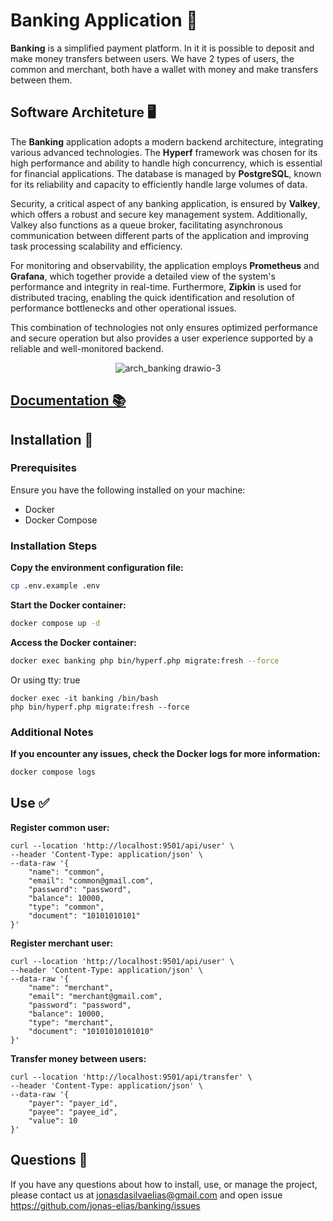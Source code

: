 # Banking Application 💸
**Banking** is a simplified payment platform. In it it is possible to deposit and make money transfers between users. We have 2 types of users, the common and merchant, both have a wallet with money and make transfers between them.

## Software Architeture 🖥️

The **Banking** application adopts a modern backend architecture, integrating various advanced technologies. The **Hyperf** framework was chosen for its high performance and ability to handle high concurrency, which is essential for financial applications. The database is managed by **PostgreSQL**, known for its reliability and capacity to efficiently handle large volumes of data.

Security, a critical aspect of any banking application, is ensured by **Valkey**, which offers a robust and secure key management system. Additionally, Valkey also functions as a queue broker, facilitating asynchronous communication between different parts of the application and improving task processing scalability and efficiency.

For monitoring and observability, the application employs **Prometheus** and **Grafana**, which together provide a detailed view of the system's performance and integrity in real-time. Furthermore, **Zipkin** is used for distributed tracing, enabling the quick identification and resolution of performance bottlenecks and other operational issues.

This combination of technologies not only ensures optimized performance and secure operation but also provides a user experience supported by a reliable and well-monitored backend.

<p align="center">
  <img src="https://github.com/jonas-elias/banking/assets/48037643/df9beaab-d9e5-4739-8aad-c48ac0aebf89" alt="arch_banking drawio-3">
</p>

## [Documentation 📚](https://github.com/jonas-elias/banking/issues/72)

## Installation 🚀

### Prerequisites
Ensure you have the following installed on your machine:
- Docker
- Docker Compose

### Installation Steps

**Copy the environment configuration file:**

```sh
cp .env.example .env
```

**Start the Docker container:**

```sh
docker compose up -d
```

**Access the Docker container:**
```sh
docker exec banking php bin/hyperf.php migrate:fresh --force
```
Or using tty: true
```
docker exec -it banking /bin/bash
php bin/hyperf.php migrate:fresh --force
```

### Additional Notes

**If you encounter any issues, check the Docker logs for more information:**
```sh
docker compose logs
```

## Use ✅

**Register common user:**

```shell
curl --location 'http://localhost:9501/api/user' \
--header 'Content-Type: application/json' \
--data-raw '{
    "name": "common",
    "email": "common@gmail.com",
    "password": "password",
    "balance": 10000,
    "type": "common",
    "document": "10101010101"
}'
```

**Register merchant user:**

```shell
curl --location 'http://localhost:9501/api/user' \
--header 'Content-Type: application/json' \
--data-raw '{
    "name": "merchant",
    "email": "merchant@gmail.com",
    "password": "password",
    "balance": 10000,
    "type": "merchant",
    "document": "10101010101010"
}'
```

**Transfer money between users:**

```shell
curl --location 'http://localhost:9501/api/transfer' \
--header 'Content-Type: application/json' \
--data-raw '{
    "payer": "payer_id",
    "payee": "payee_id",
    "value": 10
}'
```

## Questions 🤔
If you have any questions about how to install, use, or manage the project, please contact us at jonasdasilvaelias@gmail.com and open issue https://github.com/jonas-elias/banking/issues
